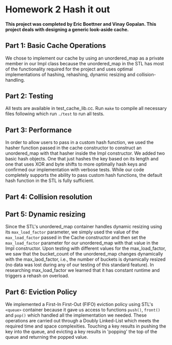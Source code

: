 # Homework 2 Hash it out

#### This project was completed by Eric Boettner and Vinay Gopalan. This project deals with designing a generic look-aside cache.

## Part 1: Basic Cache Operations
We chose to implement our cache by using an unordered_map as a private member in our Impl class because the unordered_map in the STL has most of the functionality required for the project and uses optimal implementations of hashing, rehashing, dynamic resizing and collision-handling.

## Part 2: Testing
All tests are available in test_cache_lib.cc. Run  `make`  to compile all necessary files following which run `./test` to run all tests.

## Part 3: Performance
In order to allow users to pass in a custom hash function, we used the hasher function passed in the cache constructor to construct an unordered_map with that hasher inside the Impl constructor. We added two basic hash objects. One that just hashes the key based on its length and one that uses XOR and byte shifts to more optimally hash keys and confirmed our implementation with verbose tests. While our code completely supports the ability to pass custom hash functions, the default hash function in the STL is fully sufficient.

## Part 4: Collision resolution

## Part 5: Dynamic resizing
Since the STL's unordered_map container handles dynamic resizing using its `max_load_factor` parameter, we simply used the value of the `max_load_factor` passed in the Cache constructor and then set the `max_load_factor` parameter for our unordered_map with that value in the Impl constructor. Upon testing with different values for the max_load_factor, we saw that the bucket_count of the unordered_map changes dynamically with the max_laod_factor, i.e., the number of buckets is dynamically resized (no data was lost during any of our testing of this standard feature). In researching max_load_factor we learned that it has constant runtime and triggers a rehash on overload.

## Part 6: Eviction Policy
We implemented a First-In First-Out (FIFO) eviction policy using STL's `<queue>` container because it gave us access to functions `push()`, `front()` and `pop()` which handled all the implementation we needed. These operations are carried out through a Doubly Linked-List which meets the required time and space complexities. Touching a key results in pushing the key into the queue, and evicting a key results in 'popping' the top of the queue and returning the popped value.